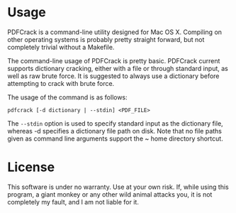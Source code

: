 Usage
=====

PDFCrack is a command-line utility designed for Mac OS X.  Compiling on other operating systems is probably pretty straight forward, but not completely trivial without a Makefile.

The command-line usage of PDFCrack is pretty basic.  PDFCrack current supports dictionary cracking, either with a file or through standard input, as well as raw brute force.  It is suggested to always use a dictionary before attempting to crack with brute force.

The usage of the command is as follows:

    pdfcrack [-d dictionary | --stdin] <PDF_FILE>

The ```--stdin``` option is used to specify standard input as the dictionary file, whereas -d specifies a dictionary file path on disk.  Note that no file paths given as command line arguments support the ~ home directory shortcut.

License
=======

This software is under no warranty.  Use at your own risk.  If, while using this program, a giant monkey or any other wild animal attacks you, it is not completely my fault, and I am not liable for it.
